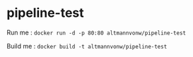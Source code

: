 # pipeline-test

Run me    : ```docker run -d -p 80:80 altmannvonw/pipeline-test```

Build me  : ```docker build -t altmannvonw/pipeline-test```
